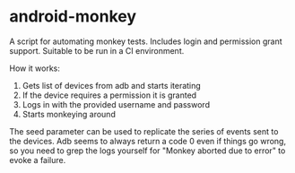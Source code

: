 # android-monkey
A script for automating monkey tests. Includes login and permission grant support. Suitable to be run in a CI environment.

How it works:
1. Gets list of devices from adb and starts iterating
2. If the device requires a permission it is granted
3. Logs in with the provided username and password
4. Starts monkeying around

The seed parameter can be used to replicate the series of events sent to the devices. Adb seems to always return a code 0 even if things go wrong, so you need to grep the logs yourself for "Monkey aborted due to error" to evoke a failure.
